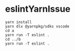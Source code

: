 # eslintYarnIssue
```
yarn install
yarn dlx @yarnpkg/sdks vscode
cd a
yarn run -T eslint .
cd ../b
yarn run -T eslint .
```
